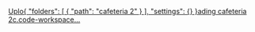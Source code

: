 [Uplo{
	"folders": [
		{
			"path": "cafeteria 2"
		}
	],
	"settings": {}
}ading cafeteria 2c.code-workspace…]()

